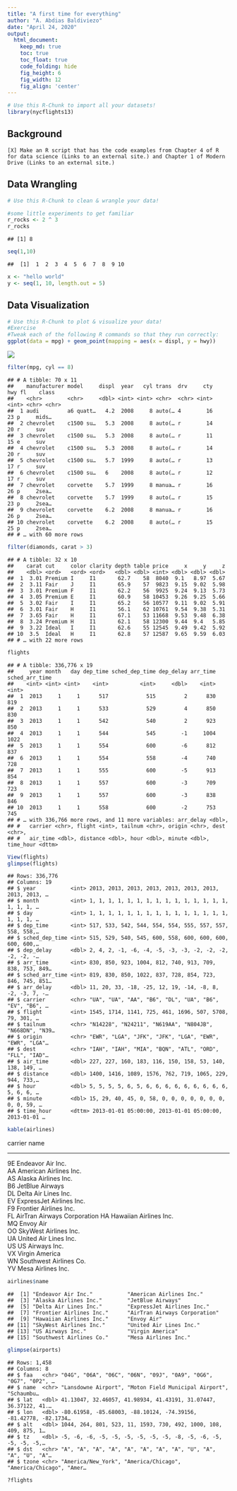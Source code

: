 ```yaml
---
title: "A first time for everything"
author: "A. Abdias Baldiviezo"
date: "April 24, 2020"
output:
  html_document:  
    keep_md: true
    toc: true
    toc_float: true
    code_folding: hide
    fig_height: 6
    fig_width: 12
    fig_align: 'center'
---
```







```r
# Use this R-Chunk to import all your datasets!
library(nycflights13)
```

## Background

    [X] Make an R script that has the code examples from Chapter 4 of R for data science (Links to an external site.) and Chapter 1 of Modern Drive (Links to an external site.)
    
## Data Wrangling


```r
# Use this R-Chunk to clean & wrangle your data!

#some little experiments to get familiar
r_rocks <- 2 ^ 3
r_rocks
```

```
## [1] 8
```

```r
seq(1,10)
```

```
##  [1]  1  2  3  4  5  6  7  8  9 10
```

```r
x <- "hello world"
y <- seq(1, 10, length.out = 5)
```

## Data Visualization


```r
# Use this R-Chunk to plot & visualize your data!
#Exercise
#Tweak each of the following R commands so that they run correctly:
ggplot(data = mpg) + geom_point(mapping = aes(x = displ, y = hwy))
```

![](Task_02_files/figure-html/plot_data-1.png)<!-- -->

```r
filter(mpg, cyl == 8)
```

```
## # A tibble: 70 x 11
##    manufacturer model     displ  year   cyl trans  drv     cty   hwy fl    class
##    <chr>        <chr>     <dbl> <int> <int> <chr>  <chr> <int> <int> <chr> <chr>
##  1 audi         a6 quatt…   4.2  2008     8 auto(… 4        16    23 p     mids…
##  2 chevrolet    c1500 su…   5.3  2008     8 auto(… r        14    20 r     suv  
##  3 chevrolet    c1500 su…   5.3  2008     8 auto(… r        11    15 e     suv  
##  4 chevrolet    c1500 su…   5.3  2008     8 auto(… r        14    20 r     suv  
##  5 chevrolet    c1500 su…   5.7  1999     8 auto(… r        13    17 r     suv  
##  6 chevrolet    c1500 su…   6    2008     8 auto(… r        12    17 r     suv  
##  7 chevrolet    corvette    5.7  1999     8 manua… r        16    26 p     2sea…
##  8 chevrolet    corvette    5.7  1999     8 auto(… r        15    23 p     2sea…
##  9 chevrolet    corvette    6.2  2008     8 manua… r        16    26 p     2sea…
## 10 chevrolet    corvette    6.2  2008     8 auto(… r        15    25 p     2sea…
## # … with 60 more rows
```

```r
filter(diamonds, carat > 3)
```

```
## # A tibble: 32 x 10
##    carat cut     color clarity depth table price     x     y     z
##    <dbl> <ord>   <ord> <ord>   <dbl> <dbl> <int> <dbl> <dbl> <dbl>
##  1  3.01 Premium I     I1       62.7    58  8040  9.1   8.97  5.67
##  2  3.11 Fair    J     I1       65.9    57  9823  9.15  9.02  5.98
##  3  3.01 Premium F     I1       62.2    56  9925  9.24  9.13  5.73
##  4  3.05 Premium E     I1       60.9    58 10453  9.26  9.25  5.66
##  5  3.02 Fair    I     I1       65.2    56 10577  9.11  9.02  5.91
##  6  3.01 Fair    H     I1       56.1    62 10761  9.54  9.38  5.31
##  7  3.65 Fair    H     I1       67.1    53 11668  9.53  9.48  6.38
##  8  3.24 Premium H     I1       62.1    58 12300  9.44  9.4   5.85
##  9  3.22 Ideal   I     I1       62.6    55 12545  9.49  9.42  5.92
## 10  3.5  Ideal   H     I1       62.8    57 12587  9.65  9.59  6.03
## # … with 22 more rows
```

```r
flights
```

```
## # A tibble: 336,776 x 19
##     year month   day dep_time sched_dep_time dep_delay arr_time sched_arr_time
##    <int> <int> <int>    <int>          <int>     <dbl>    <int>          <int>
##  1  2013     1     1      517            515         2      830            819
##  2  2013     1     1      533            529         4      850            830
##  3  2013     1     1      542            540         2      923            850
##  4  2013     1     1      544            545        -1     1004           1022
##  5  2013     1     1      554            600        -6      812            837
##  6  2013     1     1      554            558        -4      740            728
##  7  2013     1     1      555            600        -5      913            854
##  8  2013     1     1      557            600        -3      709            723
##  9  2013     1     1      557            600        -3      838            846
## 10  2013     1     1      558            600        -2      753            745
## # … with 336,766 more rows, and 11 more variables: arr_delay <dbl>,
## #   carrier <chr>, flight <int>, tailnum <chr>, origin <chr>, dest <chr>,
## #   air_time <dbl>, distance <dbl>, hour <dbl>, minute <dbl>, time_hour <dttm>
```

```r
View(flights)
glimpse(flights)
```

```
## Rows: 336,776
## Columns: 19
## $ year           <int> 2013, 2013, 2013, 2013, 2013, 2013, 2013, 2013, 2013, …
## $ month          <int> 1, 1, 1, 1, 1, 1, 1, 1, 1, 1, 1, 1, 1, 1, 1, 1, 1, 1, …
## $ day            <int> 1, 1, 1, 1, 1, 1, 1, 1, 1, 1, 1, 1, 1, 1, 1, 1, 1, 1, …
## $ dep_time       <int> 517, 533, 542, 544, 554, 554, 555, 557, 557, 558, 558,…
## $ sched_dep_time <int> 515, 529, 540, 545, 600, 558, 600, 600, 600, 600, 600,…
## $ dep_delay      <dbl> 2, 4, 2, -1, -6, -4, -5, -3, -3, -2, -2, -2, -2, -2, -…
## $ arr_time       <int> 830, 850, 923, 1004, 812, 740, 913, 709, 838, 753, 849…
## $ sched_arr_time <int> 819, 830, 850, 1022, 837, 728, 854, 723, 846, 745, 851…
## $ arr_delay      <dbl> 11, 20, 33, -18, -25, 12, 19, -14, -8, 8, -2, -3, 7, -…
## $ carrier        <chr> "UA", "UA", "AA", "B6", "DL", "UA", "B6", "EV", "B6", …
## $ flight         <int> 1545, 1714, 1141, 725, 461, 1696, 507, 5708, 79, 301, …
## $ tailnum        <chr> "N14228", "N24211", "N619AA", "N804JB", "N668DN", "N39…
## $ origin         <chr> "EWR", "LGA", "JFK", "JFK", "LGA", "EWR", "EWR", "LGA"…
## $ dest           <chr> "IAH", "IAH", "MIA", "BQN", "ATL", "ORD", "FLL", "IAD"…
## $ air_time       <dbl> 227, 227, 160, 183, 116, 150, 158, 53, 140, 138, 149, …
## $ distance       <dbl> 1400, 1416, 1089, 1576, 762, 719, 1065, 229, 944, 733,…
## $ hour           <dbl> 5, 5, 5, 5, 6, 5, 6, 6, 6, 6, 6, 6, 6, 6, 6, 5, 6, 6, …
## $ minute         <dbl> 15, 29, 40, 45, 0, 58, 0, 0, 0, 0, 0, 0, 0, 0, 0, 59, …
## $ time_hour      <dttm> 2013-01-01 05:00:00, 2013-01-01 05:00:00, 2013-01-01 …
```

```r
kable(airlines)
```



carrier   name                        
--------  ----------------------------
9E        Endeavor Air Inc.           
AA        American Airlines Inc.      
AS        Alaska Airlines Inc.        
B6        JetBlue Airways             
DL        Delta Air Lines Inc.        
EV        ExpressJet Airlines Inc.    
F9        Frontier Airlines Inc.      
FL        AirTran Airways Corporation 
HA        Hawaiian Airlines Inc.      
MQ        Envoy Air                   
OO        SkyWest Airlines Inc.       
UA        United Air Lines Inc.       
US        US Airways Inc.             
VX        Virgin America              
WN        Southwest Airlines Co.      
YV        Mesa Airlines Inc.          

```r
airlines$name
```

```
##  [1] "Endeavor Air Inc."           "American Airlines Inc."     
##  [3] "Alaska Airlines Inc."        "JetBlue Airways"            
##  [5] "Delta Air Lines Inc."        "ExpressJet Airlines Inc."   
##  [7] "Frontier Airlines Inc."      "AirTran Airways Corporation"
##  [9] "Hawaiian Airlines Inc."      "Envoy Air"                  
## [11] "SkyWest Airlines Inc."       "United Air Lines Inc."      
## [13] "US Airways Inc."             "Virgin America"             
## [15] "Southwest Airlines Co."      "Mesa Airlines Inc."
```

```r
glimpse(airports)
```

```
## Rows: 1,458
## Columns: 8
## $ faa   <chr> "04G", "06A", "06C", "06N", "09J", "0A9", "0G6", "0G7", "0P2", …
## $ name  <chr> "Lansdowne Airport", "Moton Field Municipal Airport", "Schaumbu…
## $ lat   <dbl> 41.13047, 32.46057, 41.98934, 41.43191, 31.07447, 36.37122, 41.…
## $ lon   <dbl> -80.61958, -85.68003, -88.10124, -74.39156, -81.42778, -82.1734…
## $ alt   <dbl> 1044, 264, 801, 523, 11, 1593, 730, 492, 1000, 108, 409, 875, 1…
## $ tz    <dbl> -5, -6, -6, -5, -5, -5, -5, -5, -5, -8, -5, -6, -5, -5, -5, -5,…
## $ dst   <chr> "A", "A", "A", "A", "A", "A", "A", "A", "U", "A", "A", "U", "A"…
## $ tzone <chr> "America/New_York", "America/Chicago", "America/Chicago", "Amer…
```

```r
?flights
```


